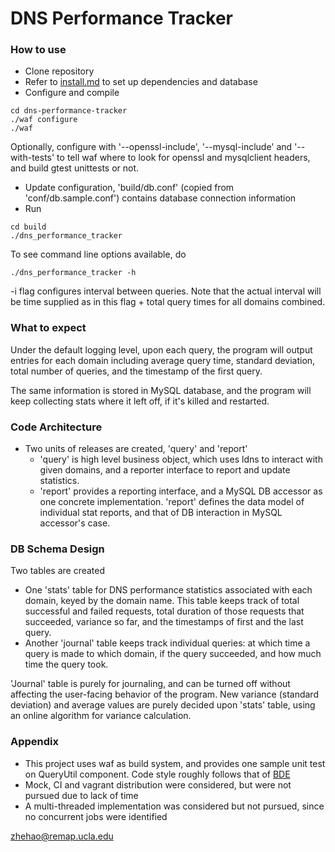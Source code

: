# DNS Performance Tracker

### How to use

* Clone repository
* Refer to [install.md](install.md) to set up dependencies and database
* Configure and compile
```
cd dns-performance-tracker
./waf configure
./waf
```
Optionally, configure with '--openssl-include', '--mysql-include' and '--with-tests' to tell waf where to look for openssl and mysqlclient headers, and build gtest unittests or not.
* Update configuration, 'build/db.conf' (copied from 'conf/db.sample.conf') contains database connection information
* Run
```
cd build
./dns_performance_tracker
```
To see command line options available, do
```
./dns_performance_tracker -h
```
-i flag configures interval between queries. Note that the actual interval will be time supplied as in this flag + total query times for all domains combined.

### What to expect

Under the default logging level, upon each query, the program will output entries for each domain including average query time, standard deviation, total number of queries, and the timestamp of the first query.

The same information is stored in MySQL database, and the program will keep collecting stats where it left off, if it's killed and restarted.

### Code Architecture

* Two units of releases are created, 'query' and 'report'
  * 'query' is high level business object, which uses ldns to interact with given domains, and a reporter interface to report and update statistics.
  * 'report' provides a reporting interface, and a MySQL DB accessor as one concrete implementation. 'report' defines the data model of individual stat reports, and that of DB interaction in MySQL accessor's case.

### DB Schema Design

Two tables are created
* One 'stats' table for DNS performance statistics associated with each domain, keyed by the domain name. This table keeps track of total successful and failed requests, total duration of those requests that succeeded, variance so far, and the timestamps of first and the last query.
* Another 'journal' table keeps track individual queries: at which time a query is made to which domain, if the query succeeded, and how much time the query took.

'Journal' table is purely for journaling, and can be turned off without affecting the user-facing behavior of the program. New variance (standard deviation) and average values are purely decided upon 'stats' table, using an online algorithm for variance calculation.

### Appendix

* This project uses waf as build system, and provides one sample unit test on QueryUtil component. Code style roughly follows that of [BDE](https://github.com/bloomberg/bde)
* Mock, CI and vagrant distribution were considered, but were not pursued due to lack of time
* A multi-threaded implementation was considered but not pursued, since no concurrent jobs were identified


zhehao@remap.ucla.edu